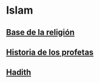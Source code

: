 # Islam

## [Base de la religión](basis-of-religion/index.md)
## [Historia de los profetas](prophets-stories/index.md)
## [Hadith](hadith/index.md)

